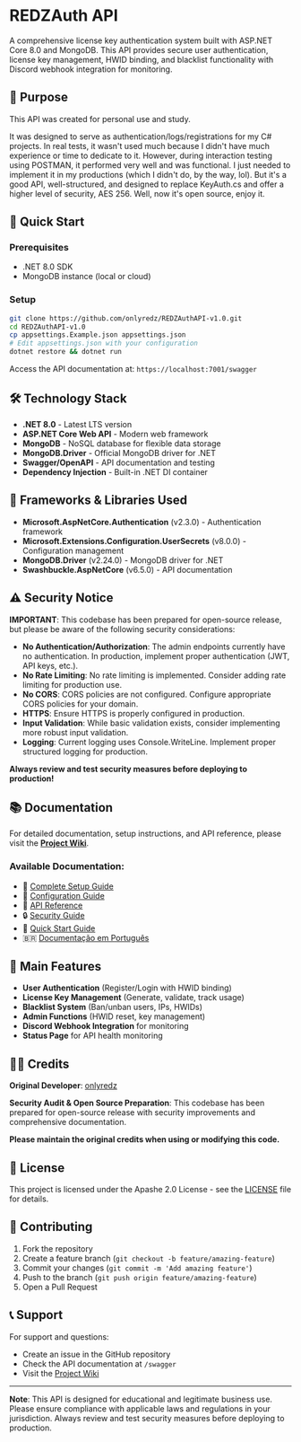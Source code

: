 # REDZAuth API

A comprehensive license key authentication system built with ASP.NET Core 8.0 and MongoDB. This API provides secure user authentication, license key management, HWID binding, and blacklist functionality with Discord webhook integration for monitoring.

## 🎯 Purpose

This API was created for personal use and study.

It was designed to serve as authentication/logs/registrations for my C# projects. In real tests, it wasn't used much because I didn't have much experience or time to dedicate to it. However, during interaction testing using POSTMAN, it performed very well and was functional. I just needed to implement it in my productions (which I didn't do, by the way, lol). But it's a good API, well-structured, and designed to replace KeyAuth.cs and offer a higher level of security, AES 256. Well, now it's open source, enjoy it.

## 🚀 Quick Start

### Prerequisites
- .NET 8.0 SDK
- MongoDB instance (local or cloud)

### Setup
```bash
git clone https://github.com/onlyredz/REDZAuthAPI-v1.0.git
cd REDZAuthAPI-v1.0
cp appsettings.Example.json appsettings.json
# Edit appsettings.json with your configuration
dotnet restore && dotnet run
```

Access the API documentation at: `https://localhost:7001/swagger`

## 🛠️ Technology Stack

- **.NET 8.0** - Latest LTS version
- **ASP.NET Core Web API** - Modern web framework
- **MongoDB** - NoSQL database for flexible data storage
- **MongoDB.Driver** - Official MongoDB driver for .NET
- **Swagger/OpenAPI** - API documentation and testing
- **Dependency Injection** - Built-in .NET DI container

## 🔧 Frameworks & Libraries Used

- **Microsoft.AspNetCore.Authentication** (v2.3.0) - Authentication framework
- **Microsoft.Extensions.Configuration.UserSecrets** (v8.0.0) - Configuration management
- **MongoDB.Driver** (v2.24.0) - MongoDB driver for .NET
- **Swashbuckle.AspNetCore** (v6.5.0) - API documentation

## ⚠️ Security Notice

**IMPORTANT**: This codebase has been prepared for open-source release, but please be aware of the following security considerations:

- **No Authentication/Authorization**: The admin endpoints currently have no authentication. In production, implement proper authentication (JWT, API keys, etc.).
- **No Rate Limiting**: No rate limiting is implemented. Consider adding rate limiting for production use.
- **No CORS**: CORS policies are not configured. Configure appropriate CORS policies for your domain.
- **HTTPS**: Ensure HTTPS is properly configured in production.
- **Input Validation**: While basic validation exists, consider implementing more robust input validation.
- **Logging**: Current logging uses Console.WriteLine. Implement proper structured logging for production.

**Always review and test security measures before deploying to production!**

## 📚 Documentation

For detailed documentation, setup instructions, and API reference, please visit the **[Project Wiki](https://github.com/onlyredz/REDZAuthAPI-v1.0/wiki)**.

### Available Documentation:
- 📖 [Complete Setup Guide](https://github.com/onlyredz/REDZAuthAPI-v1.0/wiki/Setup-Guide)
- 🔧 [Configuration Guide](https://github.com/onlyredz/REDZAuthAPI-v1.0/wiki/Configuration)
- 🔌 [API Reference](https://github.com/onlyredz/REDZAuthAPI-v1.0/wiki/API-Reference)
- 🔒 [Security Guide](https://github.com/onlyredz/REDZAuthAPI-v1.0/wiki/Security-Guide)
- 🚀 [Quick Start Guide](https://github.com/onlyredz/REDZAuthAPI-v1.0/wiki/Quick-Start)
- 🇧🇷 [Documentação em Português](https://github.com/onlyredz/REDZAuthAPI-v1.0/wiki/PT‐BR-FULL-GUIDE)

## 🔌 Main Features

- **User Authentication** (Register/Login with HWID binding)
- **License Key Management** (Generate, validate, track usage)
- **Blacklist System** (Ban/unban users, IPs, HWIDs)
- **Admin Functions** (HWID reset, key management)
- **Discord Webhook Integration** for monitoring
- **Status Page** for API health monitoring

## 👨‍💻 Credits

**Original Developer**: [onlyredz](https://github.com/onlyredz)

**Security Audit & Open Source Preparation**: This codebase has been prepared for open-source release with security improvements and comprehensive documentation.

**Please maintain the original credits when using or modifying this code.**

## 📄 License

This project is licensed under the Apashe 2.0 License - see the [LICENSE](LICENSE) file for details.

## 🤝 Contributing

1. Fork the repository
2. Create a feature branch (`git checkout -b feature/amazing-feature`)
3. Commit your changes (`git commit -m 'Add amazing feature'`)
4. Push to the branch (`git push origin feature/amazing-feature`)
5. Open a Pull Request

## 📞 Support

For support and questions:
- Create an issue in the GitHub repository
- Check the API documentation at `/swagger`
- Visit the [Project Wiki](https://github.com/onlyredz/REDZAuthAPI-v1.0/wiki)

---

**Note**: This API is designed for educational and legitimate business use. Please ensure compliance with applicable laws and regulations in your jurisdiction. Always review and test security measures before deploying to production.
